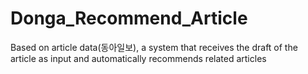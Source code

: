 # Donga_Recommend_Article
Based on article data(동아일보), a system that receives the draft of the article as input and automatically recommends related articles 
